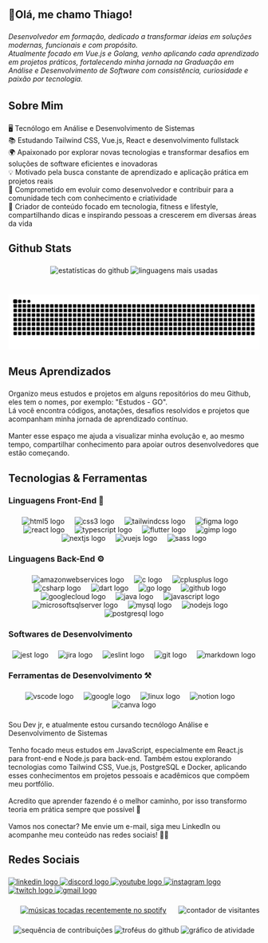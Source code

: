 <h2 align="left">🌌​Olá, me chamo Thiago!</h2>

###

<h6 align="left">Desenvolvedor em formação, dedicado a transformar ideias em soluções modernas, funcionais e com propósito.<br>Atualmente focado em Vue.js e Golang, venho aplicando cada aprendizado em projetos práticos, fortalecendo minha jornada na Graduação em Análise e Desenvolvimento de Software com consistência, curiosidade e paixão por tecnologia.</h6>

###

<h2 align="left">Sobre Mim</h2>

###

<p align="left">🖥️ Tecnólogo em Análise e Desenvolvimento de Sistemas<br>📚 Estudando Tailwind CSS, Vue.js, React e desenvolvimento fullstack<br>🌍 Apaixonado por explorar novas tecnologias e transformar desafios em soluções de software eficientes e inovadoras<br>💡 Motivado pela busca constante de aprendizado e aplicação prática em projetos reais<br>🚀 Comprometido em evoluir como desenvolvedor e contribuir para a comunidade tech com conhecimento e criatividade<br>🎥 Criador de conteúdo focado em tecnologia, fitness e lifestyle, compartilhando dicas e inspirando pessoas a crescerem em diversas áreas da vida</p>

###

<h2 align="left">Github Stats</h2>

###

<div align="center">
  <img src="https://github-readme-stats.vercel.app/api?username=Thiago-Tertuliano&hide_title=false&hide_rank=false&show_icons=true&include_all_commits=true&count_private=false&disable_animations=false&theme=dark&locale=pt-br&hide_border=false" height="150" alt="estatísticas do github"  />
  <img src="https://github-readme-stats.vercel.app/api/top-langs?username=Thiago-Tertuliano&locale=pt-br&hide_title=false&layout=compact&card_width=320&langs_count=5&theme=dark&hide_border=false" height="150" alt="linguagens mais usadas"  />
</div>

###

<br clear="both">

<img src="https://raw.githubusercontent.com/Thiago-Tertuliano/Thiago-Tertuliano/output/snake.svg" alt="animação do snake" />

###

<h2 align="left">Meus Aprendizados</h2>

###

<p align="left">Organizo meus estudos e projetos em alguns repositórios do meu Github, eles tem o nomes, por exemplo: "Estudos - GO".<br>Lá você encontra códigos, anotações, desafios resolvidos e projetos que acompanham minha jornada de aprendizado contínuo.<br><br>Manter esse espaço me ajuda a visualizar minha evolução e, ao mesmo tempo, compartilhar conhecimento para apoiar outros desenvolvedores que estão começando.</p>

###

<h2 align="left">Tecnologias & Ferramentas</h2>

###

<h3 align="left">Linguagens Front-End 🎨​</h3>

###

<div align="center">
  <img src="https://cdn.jsdelivr.net/gh/devicons/devicon/icons/html5/html5-original.svg" height="25" alt="html5 logo"  />
  <img width="12" />
  <img src="https://cdn.jsdelivr.net/gh/devicons/devicon/icons/css3/css3-original.svg" height="25" alt="css3 logo"  />
  <img width="12" />
  <img src="https://cdn.jsdelivr.net/gh/devicons/devicon/icons/tailwindcss/tailwindcss-original-wordmark.svg" height="25" alt="tailwindcss logo"  />
  <img width="12" />
  <img src="https://cdn.jsdelivr.net/gh/devicons/devicon/icons/figma/figma-original.svg" height="25" alt="figma logo"  />
  <img width="12" />
  <img src="https://cdn.jsdelivr.net/gh/devicons/devicon/icons/react/react-original.svg" height="25" alt="react logo"  />
  <img width="12" />
  <img src="https://cdn.jsdelivr.net/gh/devicons/devicon/icons/typescript/typescript-original.svg" height="25" alt="typescript logo"  />
  <img width="12" />
  <img src="https://cdn.jsdelivr.net/gh/devicons/devicon/icons/flutter/flutter-original.svg" height="25" alt="flutter logo"  />
  <img width="12" />
  <img src="https://cdn.jsdelivr.net/gh/devicons/devicon/icons/gimp/gimp-original.svg" height="25" alt="gimp logo"  />
  <img width="12" />
  <img src="https://cdn.jsdelivr.net/gh/devicons/devicon/icons/nextjs/nextjs-original.svg" height="25" alt="nextjs logo"  />
  <img width="12" />
  <img src="https://cdn.jsdelivr.net/gh/devicons/devicon/icons/vuejs/vuejs-original.svg" height="25" alt="vuejs logo"  />
  <img width="12" />
  <img src="https://cdn.jsdelivr.net/gh/devicons/devicon/icons/sass/sass-original.svg" height="25" alt="sass logo"  />
</div>

###

<h3 align="left">Linguagens Back-End ⚙️​</h3>

###

<div align="center">
  <img src="https://cdn.jsdelivr.net/gh/devicons/devicon/icons/amazonwebservices/amazonwebservices-line-wordmark.svg" height="25" alt="amazonwebservices logo"  />
  <img width="12" />
  <img src="https://cdn.jsdelivr.net/gh/devicons/devicon/icons/c/c-original.svg" height="25" alt="c logo"  />
  <img width="12" />
  <img src="https://cdn.jsdelivr.net/gh/devicons/devicon/icons/cplusplus/cplusplus-original.svg" height="25" alt="cplusplus logo"  />
  <img width="12" />
  <img src="https://cdn.jsdelivr.net/gh/devicons/devicon/icons/csharp/csharp-original.svg" height="25" alt="csharp logo"  />
  <img width="12" />
  <img src="https://cdn.jsdelivr.net/gh/devicons/devicon/icons/dart/dart-original.svg" height="25" alt="dart logo"  />
  <img width="12" />
  <img src="https://go.dev/images/go-logo-blue.svg" height="25" alt="go logo"  />
  <img width="12" />
  <img src="https://cdn.jsdelivr.net/gh/devicons/devicon/icons/github/github-original.svg" height="25" alt="github logo"  />
  <img width="12" />
  <img src="https://cdn.jsdelivr.net/gh/devicons/devicon/icons/googlecloud/googlecloud-original.svg" height="25" alt="googlecloud logo"  />
  <img width="12" />
  <img src="https://cdn.jsdelivr.net/gh/devicons/devicon/icons/java/java-original.svg" height="25" alt="java logo"  />
  <img width="12" />
  <img src="https://cdn.jsdelivr.net/gh/devicons/devicon/icons/javascript/javascript-original.svg" height="25" alt="javascript logo"  />
  <img width="12" />
  <img src="https://cdn.jsdelivr.net/gh/devicons/devicon/icons/microsoftsqlserver/microsoftsqlserver-plain.svg" height="25" alt="microsoftsqlserver logo"  />
  <img width="12" />
  <img src="https://cdn.jsdelivr.net/gh/devicons/devicon/icons/mysql/mysql-original.svg" height="25" alt="mysql logo"  />
  <img width="12" />
  <img src="https://cdn.jsdelivr.net/gh/devicons/devicon/icons/nodejs/nodejs-original.svg" height="25" alt="nodejs logo"  />
  <img width="12" />
  <img src="https://cdn.jsdelivr.net/gh/devicons/devicon/icons/postgresql/postgresql-original.svg" height="25" alt="postgresql logo"  />
</div>

###

<h3 align="left">Softwares de Desenvolvimento</h3>

###

<div align="center">
  <img src="https://cdn.jsdelivr.net/gh/devicons/devicon/icons/jest/jest-plain.svg" height="25" alt="jest logo"  />
  <img width="12" />
  <img src="https://cdn.jsdelivr.net/gh/devicons/devicon/icons/jira/jira-original.svg" height="25" alt="jira logo"  />
  <img width="12" />
  <img src="https://cdn.jsdelivr.net/gh/devicons/devicon/icons/eslint/eslint-original.svg" height="25" alt="eslint logo"  />
  <img width="12" />
  <img src="https://cdn.jsdelivr.net/gh/devicons/devicon/icons/git/git-original.svg" height="25" alt="git logo"  />
  <img width="12" />
  <img src="https://cdn.jsdelivr.net/gh/devicons/devicon/icons/markdown/markdown-original.svg" height="25" alt="markdown logo"  />
</div>

###

<h3 align="left">Ferramentas de Desenvolvimento ⚒️​</h3>

###

<div align="center">
  <img src="https://cdn.jsdelivr.net/gh/devicons/devicon/icons/vscode/vscode-original.svg" height="25" alt="vscode logo"  />
  <img width="12" />
  <img src="https://cdn.jsdelivr.net/gh/devicons/devicon/icons/google/google-original.svg" height="25" alt="google logo"  />
  <img width="12" />
  <img src="https://cdn.jsdelivr.net/gh/devicons/devicon/icons/linux/linux-original.svg" height="25" alt="linux logo"  />
  <img width="12" />
  <img src="https://cdn.jsdelivr.net/gh/devicons/devicon/icons/notion/notion-original.svg" height="25" alt="notion logo"  />
  <img width="12" />
  <img src="https://cdn.jsdelivr.net/gh/devicons/devicon/icons/canva/canva-original.svg" height="25" alt="canva logo"  />
</div>

###

<p align="left">Sou Dev jr, e atualmente estou cursando tecnólogo Análise e Desenvolvimento de Sistemas<br><br>Tenho focado meus estudos em JavaScript, especialmente em React.js para front-end e Node.js para back-end. Também estou explorando tecnologias como Tailwind CSS, Vue.js, PostgreSQL e Docker, aplicando esses conhecimentos em projetos pessoais e acadêmicos que compõem meu portfólio.<br><br>Acredito que aprender fazendo é o melhor caminho, por isso transformo teoria em prática sempre que possível 🚀<br><br>Vamos nos conectar? Me envie um e-mail, siga meu LinkedIn ou acompanhe meu conteúdo nas redes sociais! 💌✨</p>

###

<h2 align="left">Redes Sociais</h2>

###

<div align="left">
  <a href="https://www.linkedin.com/in/thiago-tertuliano" target="_blank">
    <img src="https://raw.githubusercontent.com/maurodesouza/profile-readme-generator/master/src/assets/icons/social/linkedin/default.svg" width="37" height="25" alt="linkedin logo"  />
  </a>
  <a href="https://discord.gg/qkFwnmE6yH" target="_blank">
    <img src="https://raw.githubusercontent.com/maurodesouza/profile-readme-generator/master/src/assets/icons/social/discord/default.svg" width="37" height="25" alt="discord logo"  />
  </a>
  <a href="https://www.youtube.com/channel/UCYbz6nv2oMZ3S_QPfZYO6UQ" target="_blank">
    <img src="https://raw.githubusercontent.com/maurodesouza/profile-readme-generator/master/src/assets/icons/social/youtube/default.svg" width="37" height="25" alt="youtube logo"  />
  </a>
  <a href="https://www.instagram.com/tthiagoficial_/" target="_blank">
    <img src="https://raw.githubusercontent.com/maurodesouza/profile-readme-generator/master/src/assets/icons/social/instagram/default.svg" width="37" height="25" alt="instagram logo"  />
  </a>
  <a href="https://www.twitch.tv/foguetada" target="_blank">
    <img src="https://raw.githubusercontent.com/maurodesouza/profile-readme-generator/master/src/assets/icons/social/twitch/default.svg" width="37" height="25" alt="twitch logo"  />
  </a>
  <a href="mailto:thiagomatostertuliano@gmail.com" target="_blank">
    <img src="https://raw.githubusercontent.com/maurodesouza/profile-readme-generator/master/src/assets/icons/social/gmail/default.svg" width="37" height="25" alt="gmail logo"  />
  </a>
</div>

###

<img align="right" src="https://visitor-badge.laobi.icu/badge?page_id=Thiago-Tertuliano.Thiago-Tertuliano&left_color=aqua&right_color=rebeccapurple" alt="contador de visitantes"  />

###

<!-- Medium Posts - Comentado até ter uma conta Medium ativa -->
<!--
<div align="center" style="width: 100%">
  <a target="_blank" href="https://github-readme-medium-recent-article.vercel.app/medium/@thiagomatosdev/0">
    <img style="width: 100%" src="https://github-readme-medium-recent-article.vercel.app/medium/@thiagomatosdev/0" alt="Medium post 1"  />
  </a>
  <a target="_blank" href="https://github-readme-medium-recent-article.vercel.app/medium/@thiagomatosdev/1">
    <img style="width: 100%" src="https://github-readme-medium-recent-article.vercel.app/medium/@thiagomatosdev/1" alt="Medium post 2"  />
  </a>
  <a target="_blank" href="https://github-readme-medium-recent-article.vercel.app/medium/@thiagomatosdev/2">
    <img style="width: 100%" src="https://github-readme-medium-recent-article.vercel.app/medium/@thiagomatosdev/2" alt="Medium post 3"  />
  </a>
</div>
-->

###

<div align="center">
  <a href="https://open.spotify.com/user/22c4b6kifzqzgm26z4sxzmyiq">
    <img src="https://spotify-recently-played-readme.vercel.app/api?user=22c4b6kifzqzgm26z4sxzmyiq&count=5&unique=true" alt="músicas tocadas recentemente no spotify"  />
  </a>
</div>

###

<div align="center">
  <img src="https://streak-stats.demolab.com/?user=Thiago-Tertuliano&locale=pt-br&mode=daily&theme=tokyonight&hide_border=false&border_radius=5&order=3" height="150" alt="sequência de contribuições"  />
  <img src="https://github-profile-trophy.vercel.app?username=Thiago-Tertuliano&theme=tokyonight&column=-1&row=1&margin-w=8&margin-h=8&no-bg=false&no-frame=false&order=4" height="150" alt="troféus do github"  />
  <img src="https://github-readme-activity-graph.vercel.app/graph?username=Thiago-Tertuliano&radius=16&theme=tokyo-night&area=true&order=5" height="300" alt="gráfico de atividade"  />
</div>

###
